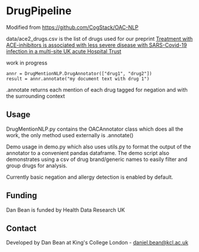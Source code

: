 # DrugPipeline

Modified from https://github.com/CogStack/OAC-NLP

data/ace2_drugs.csv is the list of drugs used for our preprint [Treatment with ACE-inhibitors is associated with less severe disease with SARS-Covid-19 infection in a multi-site UK acute Hospital Trust](https://www.researchgate.net/publication/340261837_Treatment_with_ACE-inhibitors_is_associated_with_less_severe_disease_with_SARS-Covid-19_infection_in_a_multi-site_UK_acute_Hospital_Trust?channel=doi&linkId=5e806057a6fdcc139c10467a&showFulltext=true)

work in progress

```
annr = DrugMentionNLP.DrugAnnotator(["drug1", "drug2"])
result = annr.annotate("my document text with drug 1")
```

.annotate returns each mention of each drug tagged for negation and with the surrounding context

## Usage
DrugMentionNLP.py contains the OACAnnotator class which does all the work, the only method used externally is .annotate()

Demo usage in demo.py which also uses utils.py to format the output of the annotator to a convenient pandas dataframe. The demo script also demonstrates using a csv of drug brand/generic names to easily filter and group drugs for analysis.  

Currently basic negation and allergy detection is enabled by default. 

## Funding
Dan Bean is funded by Health Data Research UK

## Contact
Developed by Dan Bean at King's College London - daniel.bean@kcl.ac.uk
